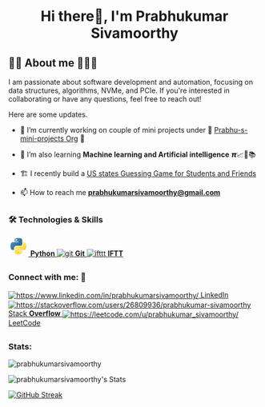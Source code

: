 <h1 align="center">Hi there👋, I'm Prabhukumar Sivamoorthy</h1>


## 💁‍♂️ About me 👨🏽‍💻 
 
 I am passionate about software development and automation, focusing on data structures, algorithms, NVMe, and PCIe. If you're interested in collaborating or have any questions, feel free to reach out!

 Here are some updates.

- 🔭 I’m currently working on couple of mini projects under 🏢 [Prabhu-s-mini-projects Org](https://github.com/Prabhu-s-mini-projects) 💼
  
- 🌱 I’m also learning **Machine learning and Artificial intelligence** 𝞹📈🧠📚
  
- 🏗️ I recently build a [US states Guessing Game for Students and Friends](https://github.com/Prabhu-s-mini-projects/tiny-python-tasks/tree/main/US_state_Game)

-  📫 How to reach me **prabhukumarsivamoorthy@gmail.com**

##
<!-- Used tag to avoid a line below -->
<h3 align="left">🛠️ Technologies & Skills</h3>

<!-- created a container to hold all the links and align to left -->
<p align="left"> 

<!-- For python image and text --> 
 <a href="https://www.python.org" target="_blank" rel="noreferrer"> 
  <img src="https://raw.githubusercontent.com/devicons/devicon/master/icons/python/python-original.svg" alt="python" width="40" height="40"/>
  <b>Python</b>
 </a> 

 <!-- For git image and text -->
 <a href="https://git-scm.com/" target="_blank" rel="noreferrer"> 
  <img src="https://www.vectorlogo.zone/logos/git-scm/git-scm-icon.svg" alt="git" width="40" height="40"/>
  <b>Git</b>
 </a> 

 <!-- for IFTT image and text -->
 <a href="https://ifttt.com/" target="_blank" rel="noreferrer"> 
  <img src="https://www.vectorlogo.zone/logos/ifttt/ifttt-ar21.svg" alt="ifttt" width="40" height="40"/>
  <b>IFTT</b>
 </a>
 
</p>

<!-- addiing this to have a line -->
## 

<!-- Used tag to avoid a line below -->
<h3 align="left">Connect with me: 🤝 </h3>

<!-- created a container to hold all the links and align to left -->
<p align="left">

 <!-- Linkedin -->
 <a href="https://linkedin.com/in/https://www.linkedin.com/in/prabhukumarsivamoorthy/" target="blank">
   <img align="center" src="https://raw.githubusercontent.com/rahuldkjain/github-profile-readme-generator/master/src/images/icons/Social/linked-in-alt.svg" alt="https://www.linkedin.com/in/prabhukumarsivamoorthy/" height="30" width="40" />
  LinkedIn
 </a>

 <!-- Stack overflow -->
 <a href="https://stackoverflow.com/users/https://stackoverflow.com/users/26809936/prabhukumar-sivamoorthy" target="blank">
   <img align="center" src="https://raw.githubusercontent.com/rahuldkjain/github-profile-readme-generator/master/src/images/icons/Social/stack-overflow.svg" alt="https://stackoverflow.com/users/26809936/prabhukumar-sivamoorthy" height="30"        width="40" />
  Stack <b>Overflow</b>
 </a>

 <!-- Leetcode -->
 <a href="https://www.leetcode.com/https://leetcode.com/u/prabhukumar_sivamoorthy/" target="blank">
  <img align="center" src="https://raw.githubusercontent.com/rahuldkjain/github-profile-readme-generator/master/src/images/icons/Social/leet-code.svg" alt="https://leetcode.com/u/prabhukumar_sivamoorthy/" height="30" width="40" />
  LeetCode
 </a>
</p>


##
<!-- Used tag to avoid a line below -->
<h3 align="left">Stats:</h3> 

<!-- Profile View count-->
<p align="left"> <img src="https://komarev.com/ghpvc/?username=prabhukumarsivamoorthy&label=Profile%20views&color=0e75b6&style=flat" alt="prabhukumarsivamoorthy" /> </p>

<!-- Stats on commit-->
![prabhukumarsivamoorthy's Stats](https://github-readme-stats.vercel.app/api?username=prabhukumarsivamoorthy&theme=github_dark&show_icons=true&hide_border=true&count_private=true)

<!-- Stats on streak -->
[![GitHub Streak](https://github-readme-streak-stats.herokuapp.com?user=prabhukumarSivamoorthy%20&theme=github-dark&hide_border=true&card_width=600)](https://git.io/streak-stats)



<!--
<p>&nbsp;<img align="center" src="https://github-readme-stats.vercel.app/api?username=prabhukumarsivamoorthy&show_icons=true&locale=en" alt="prabhukumarsivamoorthy" /></p>
<p><img align="center" src="https://github-readme-streak-stats.herokuapp.com/?user=prabhukumarsivamoorthy&" alt="prabhukumarsivamoorthy" /></p>
<p><img align="left" src="https://github-readme-stats.vercel.app/api/top-langs?username=prabhukumarsivamoorthy&show_icons=true&locale=en&layout=compact" alt="prabhukumarsivamoorthy" /></p>
-->

<!--
Reference: 
https://github-readme-streak-stats.herokuapp.com/demo/

**PrabhukumarSivamoorthy/PrabhukumarSivamoorthy** is a ✨ _special_ ✨ repository because its `README.md` (this file) appears on your GitHub profile.

Here are some ideas to get you started:

- 🔭 I’m currently working on ...
- 🌱 I’m currently learning ...
- 👯 I’m looking to collaborate on ...
- 🤔 I’m looking for help with ...
- 💬 Ask me about ...
- 📫 How to reach me: ...
- 😄 Pronouns: ...
- ⚡ Fun fact: ...
-->
